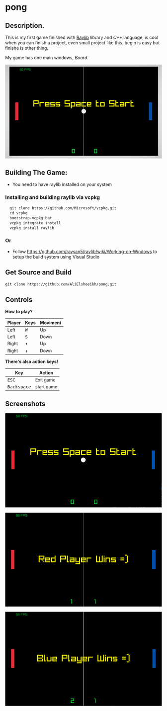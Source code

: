 # pong

## Description.

This is my first game finished with [Raylib](https://www.raylib.com/) library and *C++* language, is cool when you can finish a project, even small project like this. begin is easy but finishe is other thing.

My game has one main windows, *Board*.

![GIF](Screenshot/GIF.gif)

## Building The Game:
- You need to have raylib installed on your system


### Installing and building raylib via vcpkg
```
  git clone https://github.com/Microsoft/vcpkg.git
  cd vcpkg
  bootstrap-vcpkg.bat
  vcpkg integrate install
  vcpkg install raylib
```


### Or

- Follow https://github.com/raysan5/raylib/wiki/Working-on-Windows to setup the build system using Visual Studio

## Get Source and Build

```
git clone https://github.com/AliElsheeikh/pong.git
```

## Controls

__How to play?__

Player   |     Keys                | Moviment
------   | -----------             | --------
Left     |     <kbd> W </kbd>      |    Up
Left     |      <kbd>S</kbd>       |   Down
Right    | <kbd>&#8593;</kbd>      |    Up
Right    | <kbd>&#8595;</kbd>      |   Down


__There's also action keys!__

 Key  |      Action      |
------| -----------------|
 <kbd>ESC </kbd>  |  Exit game
<kbd>Backspace </kbd>   |  start game 

 



## Screenshots

![im01](Screenshot/01.png)

![im02](Screenshot/02.png)

![im03](Screenshot/03.png)











